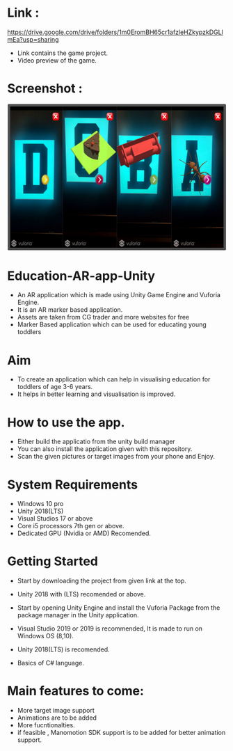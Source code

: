 # Link : 
https://drive.google.com/drive/folders/1m0EromBH65cr1afzleHZkypzkDGLlmEa?usp=sharing

* Link contains the game project.
* Video preview of the game.

# Screenshot : 

![](GameCollage.png)

# Education-AR-app-Unity
* An AR application which is made using Unity Game Engine and Vuforia Engine.
* It is an AR marker based application. 
* Assets are taken from CG trader and more websites for free
* Marker Based application which can be used for educating young toddlers

# Aim
* To create an application which can help in visualising education for toddlers of age 3-6 years.
* It helps in better learning and visualisation is improved.

# How to use the app.
* Either build the applicatio from the unity build manager
* You can also install the application given with this repository.
* Scan the given pictures or target images from your phone and Enjoy.

# System Requirements
* Windows 10 pro
* Unity 2018(LTS)
* Visual Studios 17 or above
* Core i5 processors 7th gen or above.
* Dedicated GPU (Nvidia or AMD) Recomended.

# Getting Started
* Start by downloading the project from given link at the top.
* Unity 2018 with (LTS) recomended or above.
* Start by opening Unity Engine and install the Vuforia Package from the package manager in the Unity application.


* Visual Studio 2019 or 2019 is recommended, It is made to run on Windows OS (8,10).
* Unity 2018(LTS) is recomended.
* Basics of C# language.

# Main features to come:
* More target image support
* Animations are to be added
* More fucntionalties.
* if feasible , Manomotion SDK support is to be added for better animation support.








